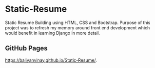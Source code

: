 # Static-Resume
Static Resume Building using HTML, CSS and Bootstrap.
Purpose of this project was to refresh my memory around front end development which would benefit in learning Django in more detail.

## GitHub Pages
https://baliyanvinay.github.io/Static-Resume/.
